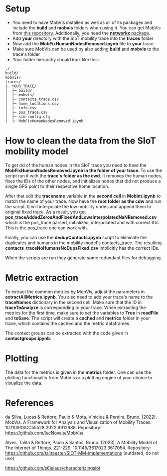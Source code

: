 # Setup
- You need to have MobVis installed as well as all of its packages and include the **build** and **mobvis** folders when using it. You can get MobVis from [this repository](https://github.com/lucNovais/MobVis/). Additionally, you need the [**networkx** package](https://networkx.org/).
- Add **your** directory with the SIoT mobility trace into the **traces** folder 
- Now add the **MobFixHumanNodesRemoved.ipynb** file to **your** trace
- Make sure MobVis can be used by also adding **build** and **mobvis** to the trace's folder
- Your folder hierarchy should look like this: 
```` 
./
build/
mobvis/
traces/
├─ YOUR_TRACE/
│  ├─ build/
│  ├─ mobvis/
│  ├─ contacts_trace.csv
│  ├─ home_locations.csv
│  ├─ info.csv
│  ├─ pos_trace.csv
│  ├─ sim-config.cfg
│  ├─ MobFixHumanNodesRemoved.ipynb
````


# How to clean the data from the SIoT mobility model
To get rid of the human nodes in the SIoT trace you need to have the **MobFixHumanNodesRemoved.ipynb in the folder of  your trace**. To use the script run it with the **trace's folder as the cwd**. It removes the human nodes, fixes the IDs of the other nodes, and initializes nodes that did not produce a single GPS point to their respective home location. 

After that edit the **tracename** variable in the **second cell** in **MobInt.ipynb** to match the name of your trace. Now have the **root folder as the cdw** and run the script. It will interpolate the low mobility nodes and append them to original fixed trace. As a result, you get  **pos_traceAddedZerosAndFixedAndLowsInterpolatedNaNRemoved.csv** which is the pos_trace parsed, initialized, interpolated and with correct IDs. This is the pos_trace one can work with.

Finally, you can use the **dedupContacts.ipynb** script to eliminate the duplicates and humans in the mobility model's contacts_trace. The resulting **contacts_traceNoHumansNoDupsFixed.csv** implicitly has the correct IDs.

When the scripts are run they generate some redundant files for debugging.

# Metric extraction

To extract the common metrics by MobVis, adjust the parameters in **extractAllMetrics.ipynb**. You also need to  add your trace's name to the **traceNames** dictionary in the second cell. Make sure that the ID in **traceToAnalyze** is corresponding to your trace.
When extracting the metrics for the first time, make sure to set the variables to **True** in **readFile** and **toSave**. The script will create a **cached** and **metrics** folder in your trace, which contains the cached and the metric dataframes.

The contact groups can be extracted with the code given in **contactgroups.ipynb**. 

# Plotting
The data for the metrics is given in the **metrics** folder. One can use the plotting functionality from MobVis or a plotting engine of your choice to visualize the data. 

# References 

da Silva, Lucas & Rettore, Paulo & Mota, Vinícius & Pereira, Bruno. (2022). MobVis: A Framework for Analysis and Visualization of Mobility Traces. 10.1109/ISCC55528.2022.9912988. 
Repository: https://github.com/lucNovais/MobVis/

Alves, Talita & Rettore, Paulo & Santos, Bruno. (2023). A Mobility Model of The Internet of Things. 221-229. 10.1145/3617023.3617054. 
Repository: https://github.com/talitaester/SIOT-MM-implementations (outdated, do not use)

https://github.com/s6lelaus/characterizingsiot
